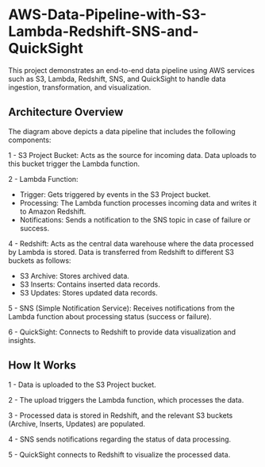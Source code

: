 # AWS-Data-Pipeline-with-S3-Lambda-Redshift-SNS-and-QuickSight
This project demonstrates an end-to-end data pipeline using AWS services such as S3, Lambda, Redshift, SNS, and QuickSight to handle data ingestion, transformation, and visualization.

## Architecture Overview
The diagram above depicts a data pipeline that includes the following components:

1 - S3 Project Bucket: Acts as the source for incoming data. Data uploads to this bucket trigger the Lambda function.

2 - Lambda Function:

  * Trigger: Gets triggered by events in the S3 Project bucket.
  * Processing: The Lambda function processes incoming data and writes it to Amazon Redshift.
  * Notifications: Sends a notification to the SNS topic in case of failure or success.

4 - Redshift: Acts as the central data warehouse where the data processed by Lambda is stored. Data is transferred from Redshift to different S3 buckets as follows:

  * S3 Archive: Stores archived data.
  * S3 Inserts: Contains inserted data records.
  * S3 Updates: Stores updated data records.

5 - SNS (Simple Notification Service): Receives notifications from the Lambda function about processing status (success or failure).

6 - QuickSight: Connects to Redshift to provide data visualization and insights.

## How It Works
1 - Data is uploaded to the S3 Project bucket.

2 - The upload triggers the Lambda function, which processes the data.

3 - Processed data is stored in Redshift, and the relevant S3 buckets (Archive, Inserts, Updates) are populated.

4 - SNS sends notifications regarding the status of data processing.

5 - QuickSight connects to Redshift to visualize the processed data.
